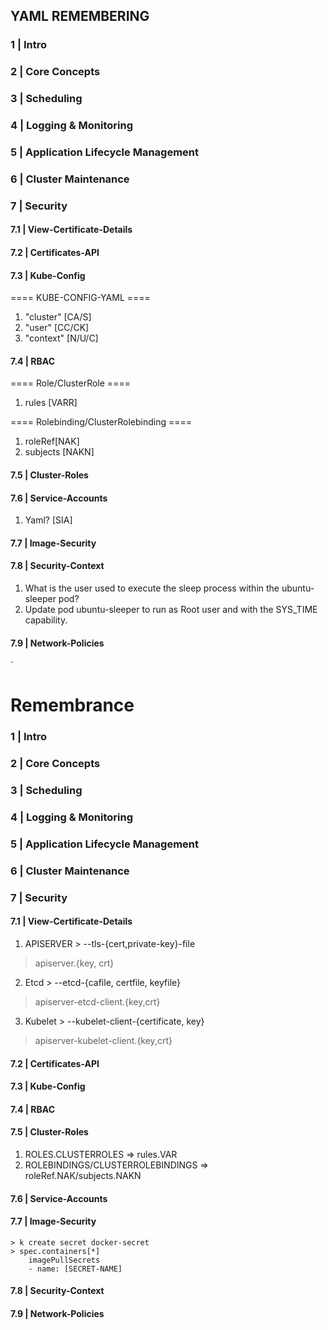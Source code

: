 ## YAML REMEMBERING

### 1 | Intro
### 2 | Core Concepts
### 3 | Scheduling
### 4 | Logging & Monitoring
### 5 | Application Lifecycle Management
### 6 | Cluster Maintenance
### 7 | Security
#### 7.1 | View-Certificate-Details
#### 7.2 | Certificates-API
#### 7.3 | Kube-Config
==== KUBE-CONFIG-YAML ====
1) "cluster" [CA/S]
2) "user" [CC/CK]
3) "context" [N/U/C]
#### 7.4 | RBAC
==== Role/ClusterRole ====
1) rules [VARR]
   
==== Rolebinding/ClusterRolebinding ====
1) roleRef[NAK]
2) subjects [NAKN]
#### 7.5 | Cluster-Roles
#### 7.6 | Service-Accounts
1) Yaml? [SIA]
#### 7.7 | Image-Security
#### 7.8 | Security-Context
1) What is the user used to execute the sleep process within the ubuntu-sleeper pod?
5) Update pod ubuntu-sleeper to run as Root user and with the SYS_TIME capability.
#### 7.9 | Network-Policies

`
# Remembrance

### 1 | Intro
### 2 | Core Concepts
### 3 | Scheduling
### 4 | Logging & Monitoring
### 5 | Application Lifecycle Management
### 6 | Cluster Maintenance
### 7 | Security


#### 7.1 | View-Certificate-Details
1) APISERVER > --tls-{cert,private-key}-file
> apiserver.{key, crt}
2) Etcd > --etcd-{cafile, certfile, keyfile}
> apiserver-etcd-client.{key,crt}
3) Kubelet > --kubelet-client-{certificate, key}
> apiserver-kubelet-client.{key,crt}
#### 7.2 | Certificates-API
#### 7.3 | Kube-Config
#### 7.4 | RBAC
#### 7.5 | Cluster-Roles
1) ROLES.CLUSTERROLES => rules.VAR
2) ROLEBINDINGS/CLUSTERROLEBINDINGS => roleRef.NAK/subjects.NAKN
#### 7.6 | Service-Accounts
#### 7.7 | Image-Security
    
    > k create secret docker-secret
    > spec.containers[*]
        imagePullSecrets
        - name: [SECRET-NAME]
#### 7.8 | Security-Context
#### 7.9 | Network-Policies
